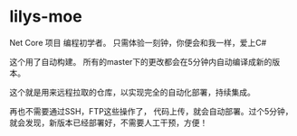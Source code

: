 # lilys-moe
Net Core 项目  编程初学者。 只需体验一刻钟，你便会和我一样，爱上C#

这个用了自动构建。
所有的master下的更改都会在5分钟内自动编译成新的版本。

这个就是用来远程拉取的仓库，以实现完全的自动化部署，持续集成。

再也不需要通过SSH，FTP这些操作了， 代码上传，就会自动部署。过个5分钟，就会发现，新版本已经部署好，不需要人工干预，方便！